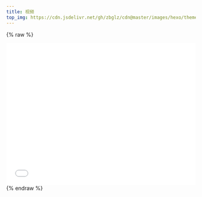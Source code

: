 ```yaml
---
title: 视频
top_img: https://cdn.jsdelivr.net/gh/zbglz/cdn@master/images/hexo/theme/butterfly/banner/movies-banner.jpg
---
```


{% raw %}
<div style="position: relative;width: 100%; height: 0; padding-bottom: 75%;">
<iframe class="bilibili_iframes" src="//player.bilibili.com/player.html?aid=498754477&bvid=BV1uK411H7on&cid=394910346&page=1" scrolling="no" border="0" frameborder="no" framespacing="0" allowfullscreen="true" style="position: absolute; width: 100%; height: 100%; Left: 0; top: 0;" ></iframe></div>
{% endraw %}